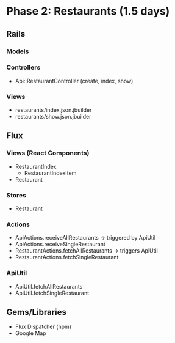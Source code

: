 # Phase 2: Restaurants (1.5 days)

## Rails
### Models

### Controllers
* Api::RestaurantController (create, index, show)

### Views
* restaurants/index.json.jbuilder
* restaurants/show.json.jbuilder

## Flux
### Views (React Components)
* RestaurantIndex
  - RestaurantIndexItem
* Restaurant

### Stores
* Restaurant

### Actions
* ApiActions.receiveAllRestaurants -> triggered by ApiUtil
* ApiActions.receiveSingleRestaurant
* RestaurantActions.fetchAllRestaurants -> triggers ApiUtil
* RestaurantActions.fetchSingleRestaurant

### ApiUtil
* ApiUtil.fetchAllRestaurants
* ApiUtil.fetchSingleRestaurant

## Gems/Libraries
* Flux Dispatcher (npm)
* Google Map
